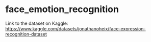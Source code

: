 # face_emotion_recognition
Link to the dataset on Kaggle: https://www.kaggle.com/datasets/jonathanoheix/face-expression-recognition-dataset 
